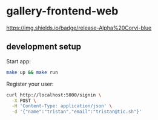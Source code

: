 # gallery-frontend-web

https://img.shields.io/badge/release-Alpha%20Corvi-blue

## development setup

Start app:
```bash
make up && make run
```

Register your user:
```bash
curl http://localhost:5000/signin \
  -X POST \
  -H 'Content-Type: application/json' \
  -d '{"name":"tristan","email":"tristan@tic.sh"}'
```
